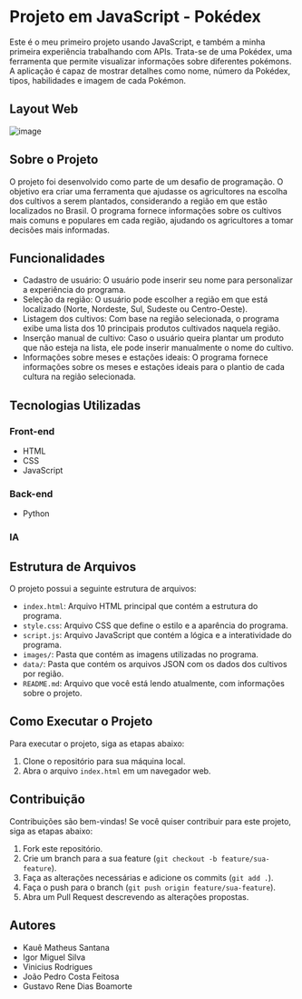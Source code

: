 # Projeto em JavaScript - Pokédex

Este é o meu primeiro projeto usando JavaScript, e também a minha primeira experiência trabalhando com APIs. Trata-se de uma Pokédex, uma ferramenta que permite visualizar informações sobre diferentes pokémons. A aplicação é capaz de mostrar detalhes como nome, número da Pokédex, tipos, habilidades e imagem de cada Pokémon.

## Layout Web

![image](https://github.com/ksantanac/Pokedex/assets/127277943/2f9e7cc1-1be4-44e4-ae5d-aa5de1acff56)

## Sobre o Projeto

O projeto foi desenvolvido como parte de um desafio de programação. O objetivo era criar uma ferramenta que ajudasse os agricultores na escolha dos cultivos a serem plantados, considerando a região em que estão localizados no Brasil. O programa fornece informações sobre os cultivos mais comuns e populares em cada região, ajudando os agricultores a tomar decisões mais informadas.

## Funcionalidades

- Cadastro de usuário: O usuário pode inserir seu nome para personalizar a experiência do programa.
- Seleção da região: O usuário pode escolher a região em que está localizado (Norte, Nordeste, Sul, Sudeste ou Centro-Oeste).
- Listagem dos cultivos: Com base na região selecionada, o programa exibe uma lista dos 10 principais produtos cultivados naquela região.
- Inserção manual de cultivo: Caso o usuário queira plantar um produto que não esteja na lista, ele pode inserir manualmente o nome do cultivo.
- Informações sobre meses e estações ideais: O programa fornece informações sobre os meses e estações ideais para o plantio de cada cultura na região selecionada.

## Tecnologias Utilizadas

### Front-end
- HTML
- CSS
- JavaScript

### Back-end
- Python

### IA

## Estrutura de Arquivos

O projeto possui a seguinte estrutura de arquivos:

- `index.html`: Arquivo HTML principal que contém a estrutura do programa.
- `style.css`: Arquivo CSS que define o estilo e a aparência do programa.
- `script.js`: Arquivo JavaScript que contém a lógica e a interatividade do programa.
- `images/`: Pasta que contém as imagens utilizadas no programa.
- `data/`: Pasta que contém os arquivos JSON com os dados dos cultivos por região.
- `README.md`: Arquivo que você está lendo atualmente, com informações sobre o projeto.

## Como Executar o Projeto

Para executar o projeto, siga as etapas abaixo:

1. Clone o repositório para sua máquina local.
2. Abra o arquivo `index.html` em um navegador web.

## Contribuição

Contribuições são bem-vindas! Se você quiser contribuir para este projeto, siga as etapas abaixo:

1. Fork este repositório.
2. Crie um branch para a sua feature (`git checkout -b feature/sua-feature`).
3. Faça as alterações necessárias e adicione os commits (`git add .`).
4. Faça o push para o branch (`git push origin feature/sua-feature`).
5. Abra um Pull Request descrevendo as alterações propostas.

## Autores

- Kauê Matheus Santana
- Igor Miguel Silva
- Vinicius Rodrigues
- João Pedro Costa Feitosa
- Gustavo Rene Dias Boamorte
